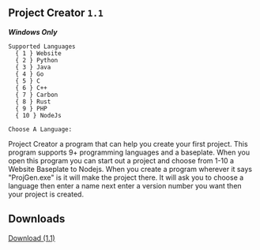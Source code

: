 <!-- Copyright (c) 2023 Geo-Studios - All Rights Reserved. -->

## Project Creator `1.1`
***Windows Only***

```
Supported Languages
  { 1 } Website
  { 2 } Python
  { 3 } Java
  { 4 } Go
  { 5 } C
  { 6 } C++
  { 7 } Carbon
  { 8 } Rust
  { 9 } PHP
  { 10 } NodeJs

Choose A Language:
```

Project Creator a program that can help you create your first project. This program supports 9+ programming languages and a baseplate. When you open this program you can start out a project and choose from 1-10 a Website Baseplate to Nodejs. When you create a program wherever it says "ProjGen.exe" is it will make the project there. It will ask you to choose a language then enter a name next enter a version number you want then your project is created.

## Downloads

[Download (1.1)](https://github.com/GeoStudios/Downloads/releases/tag/ProjCreator1.1)